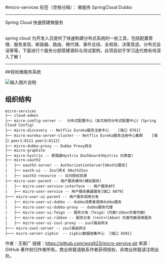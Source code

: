 #micro-services
标签（空格分隔）： 微服务 SpringCloud Dubbo

---
Spring Cloud 快速搭建微服务

<br>
spring cloud 为开发人员提供了快速构建分布式系统的一些工具，包括配置管理、服务发现、断路器、路由、微代理、事件总线、全局锁、决策竞选、分布式会话等等，下面进行个服务分部搭建源码与测试案例，此项目初于学习迭代商有待深入了解！

<br>

---
##目标微服务系统

![输入图片说明](https://git.oschina.net/uploads/images/2017/0831/101823_6a084f42_1468963.png "lct.png")



## 组织结构



	micro-services
	├── cloud-admin 
	├── micro-config-server --  分布式配置中心（高可用的分布式配置中心）(Spring Cloud Config)
	├── micro-discovery -- Netflix Eureka服务注册中心    [端口 8761]
	├── micro-eureka-server-cluster -- Netflix Eureka服务注册中心集群    [端口 peer1:8111 peer2:8112]
	├── micro-dubbo-proxy -- Dubbo Proxy网关
	├── micro-graphite
	├── micro-hystrix -- 断路器Hystrix Dashboard(Hystrix 仪表盘)
	├── micro-oauth2
	|   ├── oauth2-server -- AuthorizationServer[OAuth2服务]
	|   ├── oauth-ui -- Zuul网关 OAuth2Sso 
	|   ├── oauth2-resource -- 访问授权资源
	├── micro-user-parent -- 用户服务模块(模拟服务)
	|	├── micro-user-service-interface -- 用户服务API 
	|	├── micro-user-service -- 用户服务暴露服务[端口 8079] 
	├─── micro-user-ui-parent -- 用户服务调用分发
	|	├── micro-user-ui-dubbo -- dubbo消费者调用dubbo服务
	|	├── micro-user-ui-dubbo-proxy -- dubbo服务代理
	|	├── micro-user-ui-feign -- 服务分发（feign）（内嵌ribbon负载均衡）
	|	├── micro-user-ui-ribbon -- 服务分发（rest+ribbon）负载均衡调用服务
	|	├── micro-user-ui-zuul-proxy -- zuul路由网关
    ├─── micro-zuul-server -- zuul路由网关
    ├─── micro-server-zipkin  -- zipkin数据收集中心  [端口 8501]




作者：王振广
链接：https://github.com/wzg923/micro-service.git
來源：GitHub
著作权归作者所有。商业转载请联系作者获得授权，非商业转载请注明出处。
